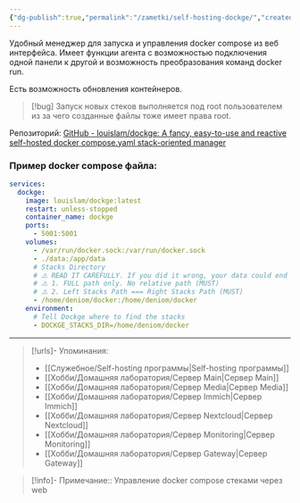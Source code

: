 ```yaml
---
{"dg-publish":true,"permalink":"/zametki/self-hosting-dockge/","created":"2024-09-08 02:23","updated":"2024-10-01T20:08:31+03:00"}
---
```


Удобный менеджер для запуска и управления docker compose из веб интерфейса. Имеет функции агента с возможностью подключения одной панели к другой и возможность преобразования команд docker run.

Есть возможность обновления контейнеров.

> [!bug]
> Запуск новых стеков выполняется под root пользователем из за чего созданные файлы тоже имеет права root.

Репозиторий: [GitHub - louislam/dockge: A fancy, easy-to-use and reactive self-hosted docker compose.yaml stack-oriented manager](https://github.com/louislam/dockge)

### Пример docker compose файла:

<div class="transclusion internal-embed is-loaded"><div class="markdown-embed">





```yaml
services:
  dockge:
    image: louislam/dockge:latest
    restart: unless-stopped
    container_name: dockge
    ports:
      - 5001:5001
    volumes:
      - /var/run/docker.sock:/var/run/docker.sock
      - ./data:/app/data
      # Stacks Directory
      # ⚠️ READ IT CAREFULLY. If you did it wrong, your data could end up writing into a WRONG PATH.
      # ⚠️ 1. FULL path only. No relative path (MUST)
      # ⚠️ 2. Left Stacks Path === Right Stacks Path (MUST)
      - /home/deniom/docker:/home/deniom/docker
    environment:
      # Tell Dockge where to find the stacks
      - DOCKGE_STACKS_DIR=/home/deniom/docker
```



</div></div>


---
> [!urls]- Упоминания:
> - [[Служебное/Self-hosting программы\|Self-hosting программы]]
> - [[Хобби/Домашняя лаборатория/Сервер Main\|Сервер Main]]
> - [[Хобби/Домашняя лаборатория/Сервер Media\|Сервер Media]]
> - [[Хобби/Домашняя лаборатория/Сервер Immich\|Сервер Immich]]
> - [[Хобби/Домашняя лаборатория/Сервер Nextcloud\|Сервер Nextcloud]]
> - [[Хобби/Домашняя лаборатория/Сервер Monitoring\|Сервер Monitoring]]
> - [[Хобби/Домашняя лаборатория/Сервер Gateway\|Сервер Gateway]]

> [!info]-
> Примечание:: Управление docker compose стеками через web
